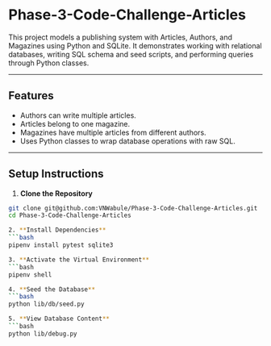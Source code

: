 # Phase-3-Code-Challenge-Articles
This project models a publishing system with Articles, Authors, and Magazines using Python and SQLite. It demonstrates working with relational databases, writing SQL schema and seed scripts, and performing queries through Python classes.

---

## Features
- Authors can write multiple articles.
- Articles belong to one magazine.
- Magazines have multiple articles from different authors.
- Uses Python classes to wrap database operations with raw SQL.

---

## Setup Instructions

1. **Clone the Repository**
 ```bash
 git clone git@github.com:VNWabule/Phase-3-Code-Challenge-Articles.git
 cd Phase-3-Code-Challenge-Articles

2. **Install Dependencies**
 ```bash
 pipenv install pytest sqlite3

3. **Activate the Virtual Environment**
 ```bash
 pipenv shell

4. **Seed the Database**
 ```bash
 python lib/db/seed.py

5. **View Database Content**
 ```bash
 python lib/debug.py
